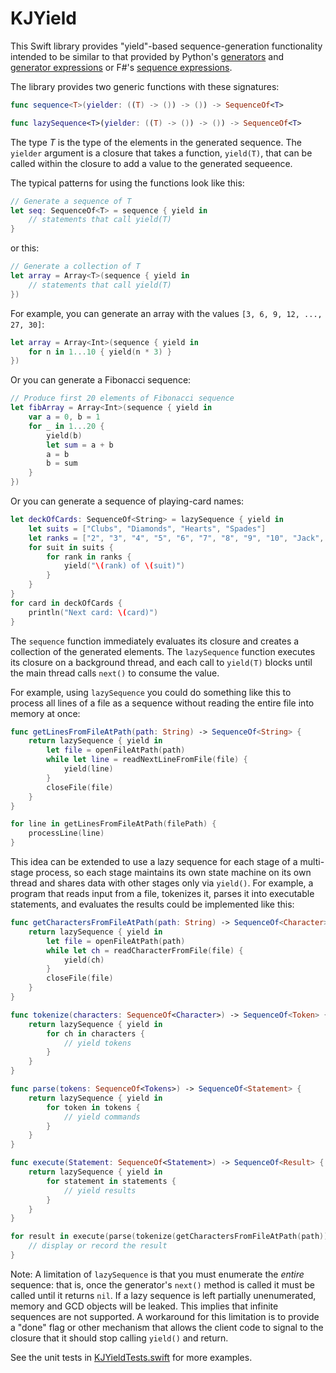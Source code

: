 KJYield
=======

This Swift library provides "yield"-based sequence-generation functionality intended to be similar to that provided by Python's [generators](http://legacy.python.org/dev/peps/pep-0255/) and [generator expressions](http://legacy.python.org/dev/peps/pep-0289/) or F#'s [sequence expressions](http://msdn.microsoft.com/en-us/library/dd233209.aspx).

The library provides two generic functions with these signatures:

```swift
func sequence<T>(yielder: ((T) -> ()) -> ()) -> SequenceOf<T>

func lazySequence<T>(yielder: ((T) -> ()) -> ()) -> SequenceOf<T>
```

The type _T_ is the type of the elements in the generated sequence. The `yielder` argument is a closure that takes a function, `yield(T)`, that can be called within the closure to add a value to the generated sequeence.

The typical patterns for using the functions look like this:

```swift
// Generate a sequence of T
let seq: SequenceOf<T> = sequence { yield in
    // statements that call yield(T)
}
```

or this:

```swift
// Generate a collection of T
let array = Array<T>(sequence { yield in
    // statements that call yield(T)
})
```

For example, you can generate an array with the values `[3, 6, 9, 12, ..., 27, 30]`:

```swift
let array = Array<Int>(sequence { yield in
    for n in 1...10 { yield(n * 3) }
})
```

Or you can generate a Fibonacci sequence:

```swift
// Produce first 20 elements of Fibonacci sequence
let fibArray = Array<Int>(sequence { yield in
    var a = 0, b = 1
    for _ in 1...20 {
        yield(b)
        let sum = a + b
        a = b
        b = sum
    }
})
```

Or you can generate a sequence of playing-card names:

```swift
let deckOfCards: SequenceOf<String> = lazySequence { yield in
    let suits = ["Clubs", "Diamonds", "Hearts", "Spades"]
    let ranks = ["2", "3", "4", "5", "6", "7", "8", "9", "10", "Jack", "Queen", "King", "Ace"]
    for suit in suits {
        for rank in ranks {
            yield("\(rank) of \(suit)")
        }
    }
}
for card in deckOfCards {
    println("Next card: \(card)")
}
```

The `sequence` function immediately evaluates its closure and creates a collection of the generated elements. The `lazySequence` function executes its closure on a background thread, and each call to `yield(T)` blocks until the main thread calls `next()` to consume the value.

For example, using `lazySequence` you could do something like this to process all lines of a file as a sequence without reading the entire file into memory at once:

```swift
func getLinesFromFileAtPath(path: String) -> SequenceOf<String> {
    return lazySequence { yield in
        let file = openFileAtPath(path)
        while let line = readNextLineFromFile(file) {
            yield(line)
        }
        closeFile(file)
    }
}

for line in getLinesFromFileAtPath(filePath) {
    processLine(line)
}
```

This idea can be extended to use a lazy sequence for each stage of a multi-stage process, so each stage maintains its own state machine on its own thread and shares data with other stages only via `yield()`. For example, a program that reads input from a file, tokenizes it, parses it into executable statements, and evaluates the results could be implemented like this:

```swift
func getCharactersFromFileAtPath(path: String) -> SequenceOf<Character> {
    return lazySequence { yield in
        let file = openFileAtPath(path)
        while let ch = readCharacterFromFile(file) {
            yield(ch)
        }
        closeFile(file)
    }
}

func tokenize(characters: SequenceOf<Character>) -> SequenceOf<Token> {
    return lazySequence { yield in
        for ch in characters {
            // yield tokens
        }
    }
}

func parse(tokens: SequenceOf<Tokens>) -> SequenceOf<Statement> {
    return lazySequence { yield in
        for token in tokens {
            // yield commands
        }
    }
}

func execute(Statement: SequenceOf<Statement>) -> SequenceOf<Result> {
    return lazySequence { yield in
        for statement in statements {
            // yield results
        }
    }
}

for result in execute(parse(tokenize(getCharactersFromFileAtPath(path)))) {
    // display or record the result
}
```

Note: A limitation of `lazySequence` is that you must enumerate the _entire_ sequence: that is, once the generator's `next()` method is called it must be called until it returns `nil`. If a lazy sequence is left partially unenumerated, memory and GCD objects will be leaked. This implies that infinite sequences are not supported. A workaround for this limitation is to provide a "done" flag or other mechanism that allows the client code to signal to the closure that it should stop calling `yield()` and return.

See the unit tests in [KJYieldTests.swift](https://github.com/kristopherjohnson/KJYield/blob/master/KJYieldTests/KJYieldTests.swift) for more examples.

